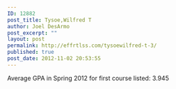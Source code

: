 ```yaml
---
ID: 12882
post_title: Tysoe,Wilfred T
author: Joel DesArmo
post_excerpt: ""
layout: post
permalink: http://effrtlss.com/tysoewilfred-t-3/
published: true
post_date: 2012-11-02 20:53:55
---
```

<p>Average GPA in Spring 2012 for first course listed: 3.945</p>